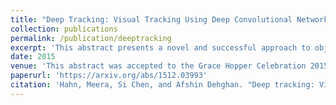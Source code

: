 ```yaml
---
title: "Deep Tracking: Visual Tracking Using Deep Convolutional Networks"
collection: publications
permalink: /publication/deeptracking
excerpt: 'This abstract presents a novel and successful approach to object tracking by using convolutional neural networks. This work was done in a Research Experience for Undergraduate (REU) program at University of Central Florida under Dr. Mubarak Shah'
date: 2015
venue: 'This abstract was accepted to the Grace Hopper Celebration 2015 where I also presented the poster for this work. The abstract was also accepted to the ACM student research competition in 2015.'
paperurl: 'https://arxiv.org/abs/1512.03993'
citation: 'Hahn, Meera, Si Chen, and Afshin Dehghan. "Deep tracking: Visual tracking using deep convolutional networks." arXiv preprint arXiv:1512.03993 (2015).'
---
```

